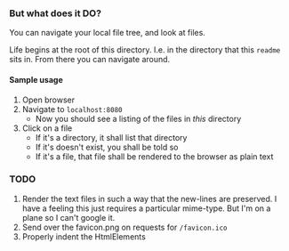 ### But what does it DO?

You can navigate your local file tree, and look at files.

Life begins at the root of this directory. I.e. in the directory that this `readme` sits in.
From there you can navigate around.


#### Sample usage

1. Open browser
2. Navigate to `localhost:8080`
    * Now you should see a listing of the files in _this_ directory
3. Click on a file
    * If it's a directory, it shall list that directory
    * If it's doesn't exist, you shall be told so
    * If it's a file, that file shall be rendered to the browser as plain text


### TODO

1. Render the text files in such a way that the new-lines are preserved. I have a feeling this
   just requires a particular mime-type. But I'm on a plane so I can't google it.
2. Send over the favicon.png on requests for `/favicon.ico`
3. Properly indent the HtmlElements
